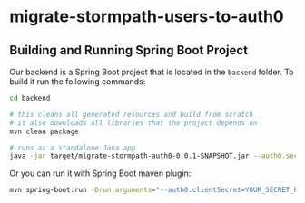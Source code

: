 # migrate-stormpath-users-to-auth0

## Building and Running Spring Boot Project

Our backend is a Spring Boot project that is located in the `backend` folder. To build it run the following commands:

```sh
cd backend

# this cleans all generated resources and build from scratch
# it also downloads all libraries that the project depends on
mvn clean package

# runs as a standalone Java app
java -jar target/migrate-stormpath-auth0-0.0.1-SNAPSHOT.jar --auth0.secret=YOUR_SECRET_KEY 
```

Or you can run it with Spring Boot maven plugin:

```sh
mvn spring-boot:run -Drun.arguments="--auth0.clientSecret=YOUR_SECRET_KEY"
```
